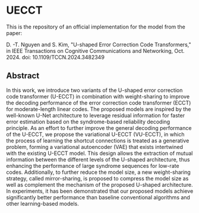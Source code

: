 # UECCT
This is the repository of an official implementation for the model from the paper: 

D. -T. Nguyen and S. Kim, "U-shaped Error Correction Code Transformers," in IEEE Transactions on Cognitive Communications and Networking, Oct. 2024. doi: 10.1109/TCCN.2024.3482349

## Abstract
In this work, we introduce two variants of the U-shaped error correction code transformer (U-ECCT) in combination with weight-sharing to improve the decoding performance of the error correction code transformer (ECCT) for moderate-length linear codes. The proposed models are inspired by the well-known U-Net architecture to leverage residual information for faster error estimation based on the syndrome-based reliability decoding principle. As an effort to further improve the general decoding performance of the U-ECCT, we propose the variational U-ECCT (VU-ECCT), in which the process of learning the shortcut connections is treated as a generative problem, forming a variational autoencoder (VAE) that exists intertwined with the existing U-ECCT model. This design allows the extraction of mutual information between the different levels of the U-shaped architecture, thus enhancing the performance of large syndrome sequences for low-rate codes. Additionally, to further reduce the model size, a new weight-sharing strategy, called mirror-sharing, is proposed to compress the model size as well as complement the mechanism of the proposed U-shaped architecture. In experiments, it has been demonstrated that our proposed models achieve significantly better performance than baseline conventional algorithms and other learning-based models.


